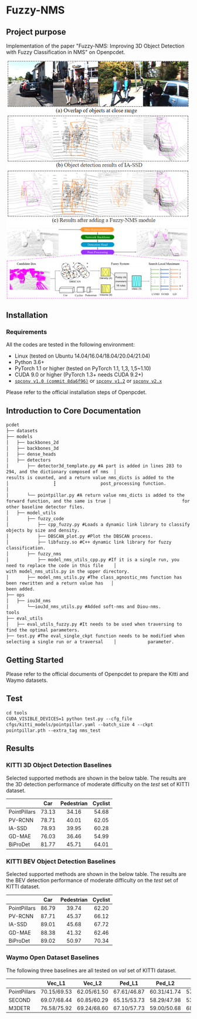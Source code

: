 # Fuzzy-NMS
## Project purpose
Implementation of the paper "Fuzzy-NMS: Improving 3D Object Detection with Fuzzy Classification in NMS" on Openpcdet.

<img src=fig1.png align=center />

<img src=fig2.png align=center />



## Installation
### Requirements

All the codes are tested in the following environment:

- Linux (tested on Ubuntu 14.04/16.04/18.04/20.04/21.04)
- Python 3.6+
- PyTorch 1.1 or higher (tested on PyTorch 1.1, 1,3, 1,5~1.10)
- CUDA 9.0 or higher (PyTorch 1.3+ needs CUDA 9.2+)
- [`spconv v1.0 (commit 8da6f96)`](https://github.com/traveller59/spconv/tree/8da6f967fb9a054d8870c3515b1b44eca2103634) or [`spconv v1.2`](https://github.com/traveller59/spconv) or [`spconv v2.x`](https://github.com/traveller59/spconv)

Please refer to the official installation steps of Openpcdet.



## Introduction to Core Documentation
```
pcdet
├── datasets
├── models
│   ├── backbones_2d
│   ├── backbones_3d
│   ├── dense_heads
│   ├── detectors
│		├── detector3d_template.py #A part is added in lines 283 to 294, and the dictionary composed of nms  │                                   results is counted, and a return value nms_dicts is added to the          │                 ┇                 post_processing function.
│		         
│		└── pointpillar.py #A return value nms_dicts is added to the forward function, and the same is true │                           for other baseline detector files.		          
│   ├── model_utils
│		├── fuzzy_code
│       	├── cpp_fuzzy.py #Loads a dynamic link library to classify objects by size and density.
│       	├── DBSCAN_plot.py #Plot the DBSCAN process.
│       	├── libfuzzy.so #C++ dynamic link library for fuzzy classification.
│		├── fuzzy_nms
│       	├── model_nms_utils_cpp.py #If it is a single run, you need to replace the code in this file 	│										with model_nms_utils.py in the upper directory.
│		├── model_nms_utils.py #The class_agnostic_nms function has been rewritten and a return value has   │                               been added.
├── ops
│   ├── iou3d_nms 
│		└──iou3d_nms_utils.py #Added soft-nms and Diou-nms.
tools
├── eval_utils
│   ├── eval_utils_fuzzy.py #It needs to be used when traversing to find the optimal parameters.
├── test.py #The eval_single_ckpt function needs to be modified when selecting a single run or a traversal    │            parameter.
```




## Getting Started

Please refer to the official documents of Openpcdet to prepare the Kitti and Waymo datasets.

## Test 

```
cd tools
CUDA_VISIBLE_DEVICES=1 python test.py --cfg_file cfgs/kitti_models/pointpillar.yaml --batch_size 4 --ckpt pointpillar.pth --extra_tag nms_test
```

## Results 

### KITTI 3D Object Detection Baselines

Selected supported methods are shown in the below table. The results are the 3D detection performance of moderate difficulty on the *test* set of KITTI dataset.

|              |  Car  | Pedestrian | Cyclist |
| ------------ | :---: | :--------: | :-----: |
| PointPillars | 73.13 |   34.16    |  54.68  |
| PV-RCNN      | 78.71 |   40.01    |  62.05  |
| IA-SSD       | 78.93 |   39.95    |  60.28  |
| GD-MAE       | 76.03 |   36.46    |  54.99  |
| BiProDet     | 81.77 |   45.71    |  64.01  |

### KITTI BEV Object Detection Baselines

Selected supported methods are shown in the below table. The results are the BEV detection performance of moderate difficulty on the *test* set of KITTI dataset.

|              |  Car  | Pedestrian | Cyclist |
| ------------ | :---: | :--------: | :-----: |
| PointPillars | 86.79 |   39.74    |  62.20  |
| PV-RCNN      | 87.71 |   45.37    |  66.12  |
| IA-SSD       | 89.01 |   45.68    |  67.72  |
| GD-MAE       | 88.38 |   41.32    |  62.46  |
| BiProDet     | 89.02 |   50.97    |  70.34  |

### Waymo Open Dataset Baselines

The following three baselines are all tested on *val* set of KITTI dataset.

|              |   Vec_L1    |   Vec_L2    |   Ped_L1    |   Ped_L2    |   Cyc_L1    |   Cyc_L2    |
| ------------ | :---------: | :---------: | :---------: | :---------: | :---------: | :---------: |
| PointPillars | 70.15/69.53 | 62.05/61.50 | 67.61/46.87 | 60.31/41.74 | 57.78/54.02 | 56.19/52.53 |
| SECOND       | 69.07/68.44 | 60.85/60.29 | 65.15/53.73 | 58.29/47.98 | 53.72/52.24 | 52.35/50.91 |
| M3DETR       | 76.58/75.92 | 69.24/68.60 | 67.10/57.73 | 59.00/50.68 | 68.12/66.72 | 66.46/65.09 |

